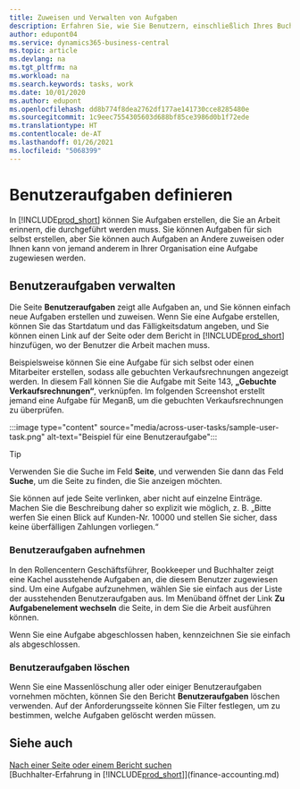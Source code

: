 ```yaml
---
title: Zuweisen und Verwalten von Aufgaben
description: Erfahren Sie, wie Sie Benutzern, einschließlich Ihres Buchhalters, in Business Central Aufgaben zuweisen und wie Sie Aufgaben übernehmen und ausführen.
author: edupont04
ms.service: dynamics365-business-central
ms.topic: article
ms.devlang: na
ms.tgt_pltfrm: na
ms.workload: na
ms.search.keywords: tasks, work
ms.date: 10/01/2020
ms.author: edupont
ms.openlocfilehash: dd8b774f8dea2762df177ae141730cce8285480e
ms.sourcegitcommit: 1c9eec7554305603d688bf85ce3986d0b1f72ede
ms.translationtype: HT
ms.contentlocale: de-AT
ms.lasthandoff: 01/26/2021
ms.locfileid: "5068399"
---
```

# <a name="define-user-tasks"></a>Benutzeraufgaben definieren

In [!INCLUDE[prod_short](includes/prod_short.md)] können Sie Aufgaben erstellen, die Sie an Arbeit erinnern, die durchgeführt werden muss. Sie können Aufgaben für sich selbst erstellen, aber Sie können auch Aufgaben an Andere zuweisen oder Ihnen kann von jemand anderem in Ihrer Organisation eine Aufgabe zugewiesen werden.  

## <a name="managing-user-tasks"></a>Benutzeraufgaben verwalten

Die Seite **Benutzeraufgaben** zeigt alle Aufgaben an, und Sie können einfach neue Aufgaben erstellen und zuweisen. Wenn Sie eine Aufgabe erstellen, können Sie das Startdatum und das Fälligkeitsdatum angeben, und Sie können einen Link auf der Seite oder dem Bericht in [!INCLUDE[prod_short](includes/prod_short.md)] hinzufügen, wo der Benutzer die Arbeit machen muss.  

Beispielsweise können Sie eine Aufgabe für sich selbst oder einen Mitarbeiter erstellen, sodass alle gebuchten Verkaufsrechnungen angezeigt werden. In diesem Fall können Sie die Aufgabe mit Seite 143, **„Gebuchte Verkaufsrechnungen“**, verknüpfen. Im folgenden Screenshot erstellt jemand eine Aufgabe für MeganB, um die gebuchten Verkaufsrechnungen zu überprüfen.  

:::image type="content" source="media/across-user-tasks/sample-user-task.png" alt-text="Beispiel für eine Benutzeraufgabe":::

> [!TIP]  
> Verwenden Sie die Suche im Feld **Seite**, und verwenden Sie dann das Feld **Suche**, um die Seite zu finden, die Sie anzeigen möchten.  
>
> Sie können auf jede Seite verlinken, aber nicht auf einzelne Einträge. Machen Sie die Beschreibung daher so explizit wie möglich, z. B. „Bitte werfen Sie einen Blick auf Kunden-Nr. 10000 und stellen Sie sicher, dass keine überfälligen Zahlungen vorliegen.“

### <a name="picking-up-user-tasks"></a>Benutzeraufgaben aufnehmen

In den Rollencentern Geschäftsführer, Bookkeeper und Buchhalter zeigt eine Kachel ausstehende Aufgaben an, die diesem Benutzer zugewiesen sind. Um eine Aufgabe aufzunehmen, wählen Sie sie einfach aus der Liste der ausstehenden Benutzeraufgaben aus. Im Menüband öffnet der Link **Zu Aufgabenelement wechseln** die Seite, in dem Sie die Arbeit ausführen können.  

Wenn Sie eine Aufgabe abgeschlossen haben, kennzeichnen Sie sie einfach als abgeschlossen.  

### <a name="deleting-user-tasks"></a>Benutzeraufgaben löschen

Wenn Sie eine Massenlöschung aller oder einiger Benutzeraufgaben vornehmen möchten, können Sie den Bericht **Benutzeraufgaben** löschen verwenden. Auf der Anforderungsseite können Sie Filter festlegen, um zu bestimmen, welche Aufgaben gelöscht werden müssen.  

## <a name="see-also"></a>Siehe auch

[Nach einer Seite oder einem Bericht suchen](ui-search.md)  
[Buchhalter-Erfahrung in [!INCLUDE[prod_short](includes/prod_short.md)]](finance-accounting.md)  
